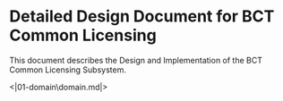 # Detailed Design Document for BCT Common Licensing

This document describes the Design and Implementation of the BCT Common Licensing Subsystem.


<|01-domain\domain.md|>

